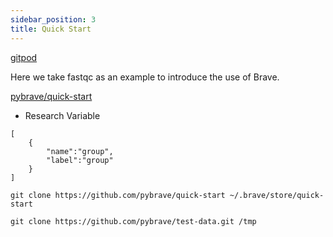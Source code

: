 ```yaml
---
sidebar_position: 3
title: Quick Start
---
```



[gitpod](https://gitpod.io/new#https://github.com/pybrave/brave)


Here we take fastqc as an example to introduce the use of Brave.

[pybrave/quick-start](https://github.com/pybrave/quick-start)


+ Research Variable

```
[
    {
        "name":"group",
        "label":"group"
    }
]
```

```
git clone https://github.com/pybrave/quick-start ~/.brave/store/quick-start
```

```
git clone https://github.com/pybrave/test-data.git /tmp
```
